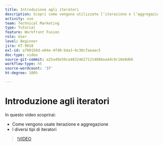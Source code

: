 ```yaml
---
title: Introduzione agli iteratori
description: Scopri come vengono utilizzate l’iterazione e l’aggregazione e i diversi tipi di iteratori in [!DNL Adobe Workfront Fusion].
activity: use
team: Technical Marketing
type: Tutorial
feature: Workfront Fusion
role: User
level: Beginner
jira: KT-9018
exl-id: a790156d-e04e-4fd0-b4a3-9c30cfaeaac5
doc-type: video
source-git-commit: a25a49e59ca483246271214886ea4dc9c10e8d66
workflow-type: ht
source-wordcount: '37'
ht-degree: 100%

---
```


# Introduzione agli iteratori

In questo video scoprirai:

* Come vengono usate iterazione e aggregazione
* I diversi tipi di iteratori

>[!VIDEO](https://video.tv.adobe.com/v/335277/?quality=12&learn=on)
